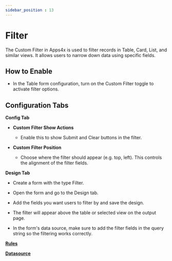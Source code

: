 ```yaml
---
sidebar_position : 13
---
```


# Filter

The Custom Filter in Apps4x is used to filter records in Table, Card, List, and similar views. It allows users to narrow down data using specific fields.

## How to Enable

  - In the Table form configuration, turn on the Custom Filter toggle to activate filter options.

## Configuration Tabs

**Config Tab**

  - **Custom Filter Show Actions**

    - Enable this to show Submit and Clear buttons in the filter.

  - **Custom Filter Position**

    - Choose where the filter should appear (e.g. top, left). This controls the alignment of the filter fields.

**Design Tab**

  - Create a form with the type Filter.

  - Open the form and go to the Design tab.

  - Add the fields you want users to filter by and save the design.

  - The filter will appear above the table or selected view on the output page.

  - In the form's data source, make sure to add the filter fields in the query string so the filtering works correctly.

**[Rules](../../docs/Forms/Rules.md)**

**[Datasource](../../docs/Forms/DataSource/DataSource.md)**